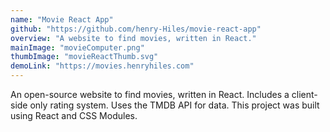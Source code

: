 ```yaml
---
name: "Movie React App"
github: "https://github.com/henry-Hiles/movie-react-app"
overview: "A website to find movies, written in React."
mainImage: "movieComputer.png"
thumbImage: "movieReactThumb.svg"
demoLink: "https://movies.henryhiles.com"
---
```


An open-source website to find movies, written in React. Includes a client-side only rating system. Uses the TMDB API for data. This project was built using React and CSS Modules.

